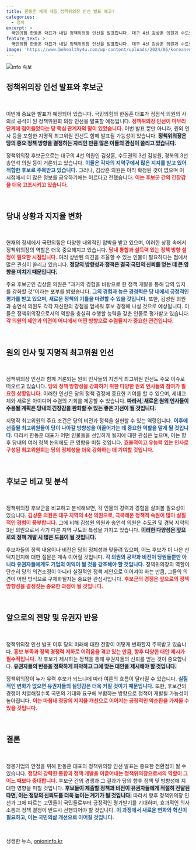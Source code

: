 ```yaml
---
title: 한동훈 체제 내일 정책위의장 인선 발표 예고!
categories:
  - 정치
excerpt: >
  국민의힘 한동훈 대표가 내일 정책위의장 인선을 발표합니다. 대구 4선 김상훈 의원과 수도권 김성원 의원, 경북 송언석 의원이 후보로 거론되며, 당의 미래를 좌우할 키맨이 누가 될지 귀추가 주목됩니다!
feature_text: >
  국민의힘 한동훈 대표가 내일 정책위의장 인선을 발표합니다. 대구 4선 김상훈 의원과 수도권 김성원 의원, 경북 송언석 의원이 후보로 거론되며, 당의 미래를 좌우할 키맨이 누가 될지 귀추가 주목됩니다!
image: 'https://www.behealthy4u.com/wp-content/uploads/2024/06/koreanews.jpg'
---
```


<p><img src="https://www.behealthy4u.com/wp-content/uploads/2024/06/koreanews.jpg" alt="info 속보" /></p>

<h2 data-ke-size="size26">정책위의장 인선 발표와 후보군</h2>

<p data-ke-size="size16">&nbsp;</p>

<p>이번에 중요한 발표가 예정되어 있습니다. 국민의힘의 한동훈 대표가 정점식 의원의 사의로 공석이 된 정책위원회 의장 인선을 발표할 예정입니다. <b><span style="color: #ee2323;">정책위의장 인선이 마무리 단계에 접어들었다는 당 핵심 관계자의 말이 있었습니다.</span></b> 이번 발표 뿐만 아니라, 원외 인사 등을 포함한 지명직 최고위원 인선도 함께 발표될 가능성이 있습니다. <b><span style="background-color: #21538527;">정책위의장은 당의 중요 정책 방향을 결정하는 자리인 만큼 많은 이들의 관심이 쏠리고 있습니다.</span></b></p>

<p>정책위의장 후보군으로는 대구의 4선 의원인 김상훈, 수도권의 3선 김성원, 경북의 3선 송언석 의원 등이 거론되고 있습니다. <b><span style="color: #1a5490;">이들은 각자의 지역구에서 많은 지지를 받고 있어 적합한 후보로 주목받고 있습니다.</span></b> 그러나, 김상훈 의원은 아직 확정된 것이 없으며 이 시점에서 더 많은 정보를 공유하기에는 이르다고 전했습니다. <b><span style="color: #ee2323;">이는 후보군 간의 긴장감을 더욱 고조시키고 있습니다.</span></b></p>

<p data-ke-size="size16">&nbsp;</p>

<h2 data-ke-size="size26">당내 상황과 지지율 변화</h2>

<p data-ke-size="size16">&nbsp;</p>

<p>현재의 정세에서 국민의힘은 다양한 내외적인 압박을 받고 있으며, 이러한 상황 속에서 정책위의장의 역할은 더욱 중요해지고 있습니다. <b><span style="color: #ee2323;">당내 통합과 설득력 있는 정책 방향 설정이 필요한 시점입니다.</span></b> 여러 상반된 의견을 조율할 수 있는 인물이 필요하다는 점에서 많은 관심이 쏠리고 있습니다. <b><span style="background-color: #21538527;">정당의 방향성과 정책은 결국 국민의 신뢰를 얻는 데 큰 영향을 미치기 때문입니다.</span></b></p>

<p>주요 후보군인 김상훈 의원은 "과거의 경험을 바탕으로 한 정책 개발을 통해 당의 입지를 강화할 것"이라는 포부를 밝혔습니다. <b><span style="color: #1a5490;">그의 경험과 높은 경청력은 당 내에서 긍정적인 평가를 받고 있으며, 새로운 정책의 기틀을 마련할 수 있을 것입니다.</span></b> 또한, 김성원 의원과 송언석 의원도 각각 자신만의 강점을 앞세워 후보 경쟁에 나설 것으로 예상됩니다. 이들은 정책위의장으로서의 역할을 충실히 수행할 능력을 갖춘 인물로 평가받고 있습니다. <b><span style="color: #ee2323;">각 의원의 제안과 의견이 어디에서 어떤 방향으로 수렴될지가 중요한 관건입니다.</span></b></p>

<p data-ke-size="size16">&nbsp;</p>

<h2 data-ke-size="size26">원외 인사 및 지명직 최고위원 인선</h2>

<p data-ke-size="size16">&nbsp;</p>

<p>정책위의장 인선과 함께 거론되는 원외 인사들의 지명직 최고위원 인선도 주요 이슈로 떠오르고 있습니다. <b><span style="color: #ee2323;">당의 정책 방향성을 강화하기 위한 다양한 원외 인사들의 참여가 필요한 상황입니다.</span></b> 이러한 인선은 당의 정책 결정에 중요한 기여를 할 수 있으며, 세대교체와 새로운 아이디어 수렴의 기회를 제공할 수 있습니다. <b><span style="background-color: #21538527;">따라서, 새로운 원외 인사들이 수용될 계획은 당내의 긴장감을 완화할 수 있는 좋은 기선이 될 것입니다.</span></b></p>

<p>지명직 최고위원의 주요 조건은 당의 비전과 정책을 실현할 수 있는 역량입니다. <b><span style="color: #1a5490;">이후에 선출될 최고위원들이 당이 나아갈 방향성을 이끌어가는 데 중요한 역할을 맡게 될 것입니다.</span></b> 따라서 한동훈 대표가 어떤 인물들을 선임하게 될지에 대한 관심은 높으며, 이는 향후 당내의 여러 정책 논의에도 큰 영향을 미칠 것입니다. <b><span style="color: #ee2323;">효율적이고 유능력 있는 인사로 구성된 최고위원회는 당의 정체성을 더욱 강화하는 데 기여할 것입니다.</span></b></p>

<p data-ke-size="size16">&nbsp;</p>

<h2 data-ke-size="size26">후보군 비교 및 분석</h2>

<p data-ke-size="size16">&nbsp;</p>

<p>정책위의장 후보군을 비교하고 분석해보면, 각 인물의 경력과 경험을 살펴볼 필요성이 있습니다. <b><span style="color: #ee2323;">김상훈 의원은 대구 지역의 4선 의원으로, 극복해온 정책적 숙원이 많아 실질적인 경험이 풍부합니다.</span></b> 그에 비해 김성원 의원과 송언석 의원은 수도권 및 경북 지역의 3선 의원으로서 각기 다른 지역 구도의 특성을 가지고 있습니다. <b><span style="background-color: #21538527;">이러한 다양성은 앞으로의 정책 개발 시 많은 도움이 될 것입니다.</span></b></p>

<p>후보자들의 정책 내용이나 비전은 당의 정체성과 맞물려 있으며, 어느 후보가 더 나은 선택지인지에 대한 질문은 계속 이어질 것입니다. <b><span style="color: #1a5490;">각 의원의 공약과 비전이 당원들뿐만 아니라 유권자들에게도 기업의 이익이 될 것을 강조해야 할 것입니다.</span></b> 정책위의장의 역할이 단순히 당의 의견조정이 아니라 실질적인 정책 제안으로 이어져야 하는 만큼, 그들의 의견이 어떤 방식으로 구체화될지는 중요한 관심사입니다. <b><span style="color: #ee2323;">후보군의 경쟁은 앞으로의 정책 방향성을 결정짓는 중요한 과정이 될 것입니다.</span></b></p>

<p data-ke-size="size16">&nbsp;</p>

<h2 data-ke-size="size26">앞으로의 전망 및 유권자 반응</h2>

<p data-ke-size="size16">&nbsp;</p>

<p>정책위의장 인선 발표 이후 당의 미래에 대한 전망이 어떻게 변화할지 주목받고 있습니다. <b><span style="color: #ee2323;">홍보 부족과 정책 경쟁력 저하로 어려움을 겪고 있는 만큼, 향후 다양한 대안 제시가 필수적입니다.</span></b> 각 후보가 제시하는 정책을 통해 유권자들의 신뢰를 얻는 것이 중요합니다. <b><span style="background-color: #21538527;">유권자들의 반응을 정확하게 파악하고 그에 맞는 대안을 제시해야 할 것입니다.</span></b></p>

<p>정책위의장이 누가 유력 후보가 되느냐에 따라 여론의 흐름이 달라질 수 있습니다. <b><span style="color: #1a5490;">실질적인 변화가 없으면 유권자들의 실망감은 더욱 커질 것이기 때문입니다.</span></b> 또한, 후보간의 경쟁이 치열해질수록 국민의 기대와 요구에 부합하는 방향으로 정책이 개발될 가능성이 높아집니다. <b><span style="color: #ee2323;">이는 마침내 정당의 지지율 개선으로 이어지는 긍정적인 악순환을 가져올 수 있을 것입니다.</span></b></p>

<p data-ke-size="size16">&nbsp;</p>

<h2 data-ke-size="size26">결론</h2>

<p data-ke-size="size16">&nbsp;</p>

<p>정몽기업의 안정을 위해 한동훈 대표의 정책위의장 인선 발표는 중요한 전환점이 될 수 있습니다. <b><span style="color: #ee2323;">정당의 강력한 통합과 정책 개발을 이끌어내는 정책위의장으로서의 역할이 그 어느 때보다 중대합니다.</span></b> 후보군 간의 경쟁과 그 결과가 당의 향후 정책 및 방향성에 지대한 영향을 미칠 것입니다. <b><span style="background-color: #21538527;">후보들이 제출할 정책과 비전이 유권자들에게 적절히 전달된다면, 이는 정당의 신뢰도를 더욱 높이는 계기가 될 것입니다.</span></b> 따라서 향후 정책위의장 인선과 그에 따르는 고민들이 국민들로부터 긍정적인 평가받기를 기대하며, 효과적인 의사소통과 정책 결정이 반드시 선행되어야 할 것입니다. <b><span style="color: #1a5490;">이 과정에서 새로운 변화와 혁신이 필요하고, 이는 국민의삶 개선으로 이어질 것입니다.</span></b></p>

<p data-ke-size="size16">&nbsp;</p>
생생한 뉴스, <a href="https://onioninfo.kr" rel="dofollow">onioninfo.kr</a>


